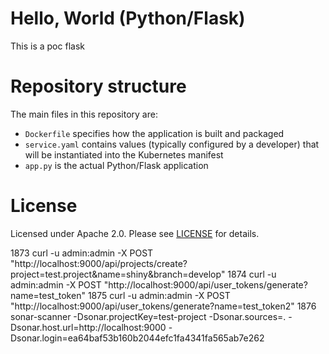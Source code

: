 # Hello, World (Python/Flask)

This is a poc flask 
# Repository structure

The main files in this repository are:

* `Dockerfile` specifies how the application is built and packaged
* `service.yaml` contains values (typically configured by a developer) that will be instantiated into the Kubernetes manifest
* `app.py` is the actual Python/Flask application

# License

Licensed under Apache 2.0. Please see [LICENSE](LICENSE) for details.


 1873  curl -u admin:admin -X POST "http://localhost:9000/api/projects/create?project=test.project&name=shiny&branch=develop"
 1874  curl -u admin:admin -X POST "http://localhost:9000/api/user_tokens/generate?name=test_token"
 1875  curl -u admin:admin -X POST "http://localhost:9000/api/user_tokens/generate?name=test_token2"
 1876  sonar-scanner   -Dsonar.projectKey=test-project   -Dsonar.sources=.   -Dsonar.host.url=http://localhost:9000   -Dsonar.login=ea64baf53b160b2044efc1fa4341fa565ab7e262